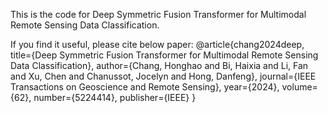 This is the code for Deep Symmetric Fusion Transformer for Multimodal Remote Sensing Data Classification. 

If you find it useful, please cite below paper:
@article{chang2024deep,
  title={Deep Symmetric Fusion Transformer for Multimodal Remote Sensing Data Classification},
  author={Chang, Honghao and Bi, Haixia and Li, Fan and Xu, Chen and Chanussot, Jocelyn and Hong, Danfeng},
  journal={IEEE Transactions on Geoscience and Remote Sensing},
  year={2024},
  volume={62},
  number={5224414},
  publisher={IEEE}
}
